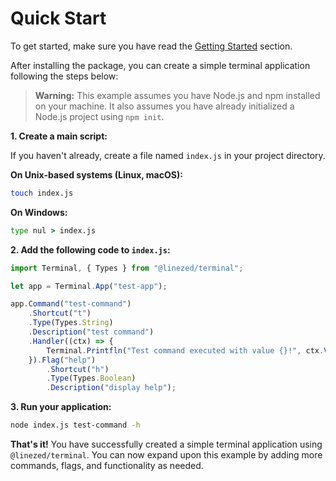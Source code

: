 ﻿# Quick Start

To get started, make sure you have read the [Getting Started](/) section.

After installing the package, you can create a simple terminal application
following the steps below:

> **Warning:** This example assumes you have Node.js and npm installed on your machine.
> It also assumes you have already initialized a Node.js project using `npm init`.

**1. Create a main script:**

If you haven't already, create a file named `index.js` in your project directory.

**On Unix-based systems (Linux, macOS):**

```bash
touch index.js
```

**On Windows:**

```cmd
type nul > index.js
```

**2. Add the following code to `index.js`:**

```javascript
import Terminal, { Types } from "@linezed/terminal";

let app = Terminal.App("test-app");

app.Command("test-command")
    .Shortcut("t")
    .Type(Types.String)
    .Description("test command")
    .Handler((ctx) => {
        Terminal.Printfln("Test command executed with value {}!", ctx.Value());
    }).Flag("help")
        .Shortcut("h")
        .Type(Types.Boolean)
        .Description("display help");
```

**3. Run your application:**

```bash
node index.js test-command -h
```

**That's it!** You have successfully created a simple terminal application
using `@linezed/terminal`. You can now expand upon this example by adding more
commands, flags, and functionality as needed.